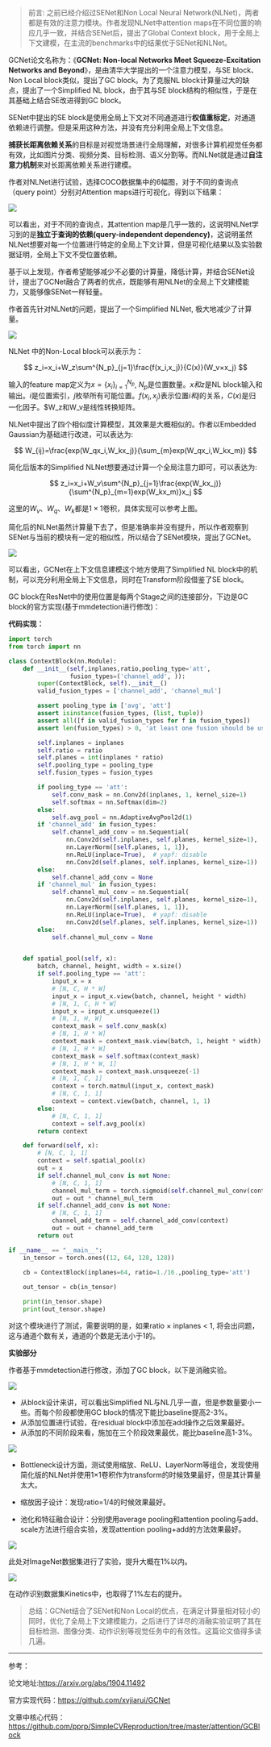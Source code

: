 > 前言: 之前已经介绍过SENet和Non Local Neural Network(NLNet)，两者都是有效的注意力模块。作者发现NLNet中attention maps在不同位置的响应几乎一致，并结合SENet后，提出了Global Context block，用于全局上下文建模，在主流的benchmarks中的结果优于SENet和NLNet。



GCNet论文名称为：《**GCNet: Non-local Networks Meet Squeeze-Excitation Networks and Beyond**》，是由清华大学提出的一个注意力模型，与SE block、Non Local block类似，提出了GC block。为了克服NL block计算量过大的缺点，提出了一个Simplified NL block，由于其与SE block结构的相似性，于是在其基础上结合SE改进得到GC block。

SENet中提出的SE block是使用全局上下文对不同通道进行**权值重标定**，对通道依赖进行调整。但是采用这种方法，并没有充分利用全局上下文信息。

**捕获长距离依赖关系**的目标是对视觉场景进行全局理解，对很多计算机视觉任务都有效，比如图片分类、视频分类、目标检测、语义分割等。而NLNet就是通过**自注意力机制**来对长距离依赖关系进行建模。

作者对NLNet进行试验，选择COCO数据集中的6幅图，对于不同的查询点（query point）分别对Attention maps进行可视化，得到以下结果：

![](https://img-blog.csdnimg.cn/20200114161015182.png?x-oss-process=image/watermark,type_ZmFuZ3poZW5naGVpdGk,shadow_10,text_aHR0cHM6Ly9ibG9nLmNzZG4ubmV0L0REX1BQX0pK,size_16,color_FFFFFF,t_70)

可以看出，对于不同的查询点，其attention map是几乎一致的，这说明NLNet学习到的是**独立于查询的依赖(query-independent dependency)**，这说明虽然NLNet想要对每一个位置进行特定的全局上下文计算，但是可视化结果以及实验数据证明，全局上下文不受位置依赖。

基于以上发现，作者希望能够减少不必要的计算量，降低计算，并结合SENet设计，提出了GCNet融合了两者的优点，既能够有用NLNet的全局上下文建模能力，又能够像SENet一样轻量。

作者首先针对NLNet的问题，提出了一个Simplified NLNet, 极大地减少了计算量。

![](https://img-blog.csdnimg.cn/20200114162519171.png?x-oss-process=image/watermark,type_ZmFuZ3poZW5naGVpdGk,shadow_10,text_aHR0cHM6Ly9ibG9nLmNzZG4ubmV0L0REX1BQX0pK,size_16,color_FFFFFF,t_70)

NLNet 中的Non-Local block可以表示为：

$$
z_i=x_i+W_z\sum^{N_p}_{j=1}\frac{f(x_i,x_j)}{C(x)}(W_v×x_j)
$$

输入的feature map定义为$x=\{x_i\}^{N_p}_{i=1}$, $N_p$是位置数量。$x和z$是NL block输入和输出。$i$是位置索引，$j$枚举所有可能位置。$f(x_i,x_j)$表示位置$i和j$的关系，$C(x)$是归一化因子。$W_z和W_v是线性转换矩阵。

NLNet中提出了四个相似度计算模型，其效果是大概相似的。作者以Embedded Gaussian为基础进行改进，可以表达为:

$$
W_{ij}=\frac{exp(W_qx_i,W_kx_j)}{\sum_{m}exp(W_qx_i,W_kx_m)}
$$

简化后版本的Simplified NLNet想要通过计算一个全局注意力即可，可以表达为:

$$
z_i=x_i+W_v\sum^{N_p}_{j=1}\frac{exp(W_kx_j)}{\sum^{N_p}_{m=1}exp(W_kx_m)}x_j
$$

这里的$W_v、W_q、W_k$都是$1\times1$卷积，具体实现可以参考上图。

简化后的NLNet虽然计算量下去了，但是准确率并没有提升，所以作者观察到SENet与当前的模块有一定的相似性，所以结合了SENet模块，提出了GCNet。

![](https://img-blog.csdnimg.cn/20200114164958670.png?x-oss-process=image/watermark,type_ZmFuZ3poZW5naGVpdGk,shadow_10,text_aHR0cHM6Ly9ibG9nLmNzZG4ubmV0L0REX1BQX0pK,size_16,color_FFFFFF,t_70)

可以看出，GCNet在上下文信息建模这个地方使用了Simplified NL block中的机制，可以充分利用全局上下文信息，同时在Transform阶段借鉴了SE block。

GC block在ResNet中的使用位置是每两个Stage之间的连接部分，下边是GC block的官方实现(基于mmdetection进行修改)：

**代码实现：**

```python
import torch
from torch import nn

class ContextBlock(nn.Module):
    def __init__(self,inplanes,ratio,pooling_type='att',
                 fusion_types=('channel_add', )):
        super(ContextBlock, self).__init__()
        valid_fusion_types = ['channel_add', 'channel_mul']

        assert pooling_type in ['avg', 'att']
        assert isinstance(fusion_types, (list, tuple))
        assert all([f in valid_fusion_types for f in fusion_types])
        assert len(fusion_types) > 0, 'at least one fusion should be used'

        self.inplanes = inplanes
        self.ratio = ratio
        self.planes = int(inplanes * ratio)
        self.pooling_type = pooling_type
        self.fusion_types = fusion_types

        if pooling_type == 'att':
            self.conv_mask = nn.Conv2d(inplanes, 1, kernel_size=1)
            self.softmax = nn.Softmax(dim=2)
        else:
            self.avg_pool = nn.AdaptiveAvgPool2d(1)
        if 'channel_add' in fusion_types:
            self.channel_add_conv = nn.Sequential(
                nn.Conv2d(self.inplanes, self.planes, kernel_size=1),
                nn.LayerNorm([self.planes, 1, 1]),
                nn.ReLU(inplace=True),  # yapf: disable
                nn.Conv2d(self.planes, self.inplanes, kernel_size=1))
        else:
            self.channel_add_conv = None
        if 'channel_mul' in fusion_types:
            self.channel_mul_conv = nn.Sequential(
                nn.Conv2d(self.inplanes, self.planes, kernel_size=1),
                nn.LayerNorm([self.planes, 1, 1]),
                nn.ReLU(inplace=True),  # yapf: disable
                nn.Conv2d(self.planes, self.inplanes, kernel_size=1))
        else:
            self.channel_mul_conv = None


    def spatial_pool(self, x):
        batch, channel, height, width = x.size()
        if self.pooling_type == 'att':
            input_x = x
            # [N, C, H * W]
            input_x = input_x.view(batch, channel, height * width)
            # [N, 1, C, H * W]
            input_x = input_x.unsqueeze(1)
            # [N, 1, H, W]
            context_mask = self.conv_mask(x)
            # [N, 1, H * W]
            context_mask = context_mask.view(batch, 1, height * width)
            # [N, 1, H * W]
            context_mask = self.softmax(context_mask)
            # [N, 1, H * W, 1]
            context_mask = context_mask.unsqueeze(-1)
            # [N, 1, C, 1]
            context = torch.matmul(input_x, context_mask)
            # [N, C, 1, 1]
            context = context.view(batch, channel, 1, 1)
        else:
            # [N, C, 1, 1]
            context = self.avg_pool(x)
        return context

    def forward(self, x):
        # [N, C, 1, 1]
        context = self.spatial_pool(x)
        out = x
        if self.channel_mul_conv is not None:
            # [N, C, 1, 1]
            channel_mul_term = torch.sigmoid(self.channel_mul_conv(context))
            out = out * channel_mul_term
        if self.channel_add_conv is not None:
            # [N, C, 1, 1]
            channel_add_term = self.channel_add_conv(context)
            out = out + channel_add_term
        return out

if __name__ == "__main__":
    in_tensor = torch.ones((12, 64, 128, 128))

    cb = ContextBlock(inplanes=64, ratio=1./16.,pooling_type='att')
    
    out_tensor = cb(in_tensor)

    print(in_tensor.shape)
    print(out_tensor.shape)
```

对这个模块进行了测试，需要说明的是，如果ratio × inplanes < 1, 将会出问题，这与通道个数有关，通道的个数是无法小于1的。

**实验部分**

作者基于mmdetection进行修改，添加了GC block，以下是消融实验。

![](https://img-blog.csdnimg.cn/20200114173436522.png?x-oss-process=image/watermark,type_ZmFuZ3poZW5naGVpdGk,shadow_10,text_aHR0cHM6Ly9ibG9nLmNzZG4ubmV0L0REX1BQX0pK,size_16,color_FFFFFF,t_70)

- 从block设计来讲，可以看出Simplified NL与NL几乎一直，但是参数量要小一些。而每个阶段都使用GC block的情况下能比baseline提高2-3%。
- 从添加位置进行试验，在residual block中添加在add操作之后效果最好。
- 从添加的不同阶段来看，施加在三个阶段效果最优，能比baseline高1-3%。



![](https://img-blog.csdnimg.cn/20200114173525305.png?x-oss-process=image/watermark,type_ZmFuZ3poZW5naGVpdGk,shadow_10,text_aHR0cHM6Ly9ibG9nLmNzZG4ubmV0L0REX1BQX0pK,size_16,color_FFFFFF,t_70)

- Bottleneck设计方面，测试使用缩放、ReLU、LayerNorm等组合，发现使用简化版的NLNet并使用1×1卷积作为transform的时候效果最好，但是其计算量太大。

- 缩放因子设计：发现ratio=1/4的时候效果最好。
- 池化和特征融合设计：分别使用average pooling和attention pooling与add、scale方法进行组合实验，发现attention pooling+add的方法效果最好。

![](https://img-blog.csdnimg.cn/2020011417511766.png?x-oss-process=image/watermark,type_ZmFuZ3poZW5naGVpdGk,shadow_10,text_aHR0cHM6Ly9ibG9nLmNzZG4ubmV0L0REX1BQX0pK,size_16,color_FFFFFF,t_70)

此处对ImageNet数据集进行了实验，提升大概在1%以内。

![](https://img-blog.csdnimg.cn/2020011417530075.png?x-oss-process=image/watermark,type_ZmFuZ3poZW5naGVpdGk,shadow_10,text_aHR0cHM6Ly9ibG9nLmNzZG4ubmV0L0REX1BQX0pK,size_16,color_FFFFFF,t_70)

在动作识别数据集Kinetics中，也取得了1%左右的提升。

> 总结：GCNet结合了SENet和Non Local的优点，在满足计算量相对较小的同时，优化了全局上下文建模能力，之后进行了详尽的消融实验证明了其在目标检测、图像分类、动作识别等视觉任务中的有效性。这篇论文值得多读几遍。

---

参考：

论文地址:https://arxiv.org/abs/1904.11492

官方实现代码：https://github.com/xvjiarui/GCNet

文章中核心代码：https://github.com/pprp/SimpleCVReproduction/tree/master/attention/GCBlock